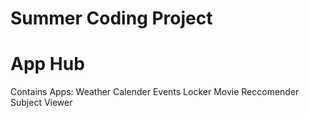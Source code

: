 # Summer Coding Project
# App Hub
Contains Apps:
Weather
Calender Events
Locker
Movie Reccomender
Subject Viewer
